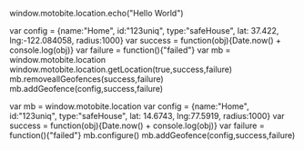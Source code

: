 window.motobite.location.echo("Hello World")

var config = {name:"Home", id:"123uniq", type:"safeHouse", lat: 37.422, lng:-122.084058, radius:1000}
var success = function(obj){Date.now() + console.log(obj)}
var failure = function(){"failed"}
var mb = window.motobite.location
window.motobite.location.getLocation(true,success,failure)
mb.removeallGeofences(success,failure)
mb.addGeofence(config,success,failure)

var mb = window.motobite.location
var config = {name:"Home", id:"123uniq", type:"safeHouse", lat: 14.6743, lng:77.5919, radius:1000}
var success = function(obj){Date.now() + console.log(obj)}
var failure = function(){"failed"}
mb.configure()
mb.addGeofence(config,success,failure)
